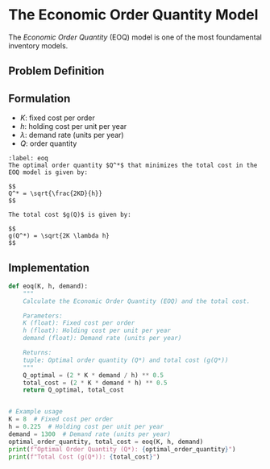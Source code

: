 # The Economic Order Quantity Model

The *Economic Order Quantity* (EOQ) model is one of the most foundamental inventory models. 

## Problem Definition

## Formulation

- $K$: fixed cost per order
- $h$: holding cost per unit per year
- $\lambda$: demand rate (units per year)
- $Q$: order quantity

````{prf:theorem} Economic Order Quantity
:label: eoq
The optimal order quantity $Q^*$ that minimizes the total cost in the EOQ model is given by:

$$
Q^* = \sqrt{\frac{2KD}{h}}
$$

The total cost $g(Q)$ is given by:

$$
g(Q^*) = \sqrt{2K \lambda h}
$$

````

## Implementation


```python
def eoq(K, h, demand):
    """
    Calculate the Economic Order Quantity (EOQ) and the total cost.

    Parameters:
    K (float): Fixed cost per order
    h (float): Holding cost per unit per year
    demand (float): Demand rate (units per year)

    Returns:
    tuple: Optimal order quantity (Q*) and total cost (g(Q*))
    """
    Q_optimal = (2 * K * demand / h) ** 0.5
    total_cost = (2 * K * demand * h) ** 0.5
    return Q_optimal, total_cost


# Example usage
K = 8  # Fixed cost per order
h = 0.225  # Holding cost per unit per year
demand = 1300  # Demand rate (units per year)
optimal_order_quantity, total_cost = eoq(K, h, demand)
print(f"Optimal Order Quantity (Q*): {optimal_order_quantity}")
print(f"Total Cost (g(Q*)): {total_cost}")
```